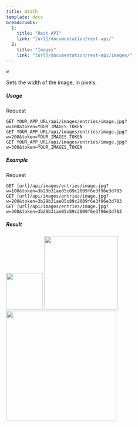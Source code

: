 ```yaml
---
title: Width
template: docs
breadcrumbs:
  1:
    title: "Rest API"
    link: "[url]/documentation/rest-api/"
  2:
    title: "Images"
    link: "[url]/documentation/rest-api/images/"
---
```


`w`

Sets the width of the image, in pixels.

##### Usage

<div class="file-header">Request</div>

```http
GET YOUR_APP_URL/api/images/entries/image.jpg?w=100&token=YOUR_IMAGES_TOKEN
GET YOUR_APP_URL/api/images/entries/image.jpg?w=200&token=YOUR_IMAGES_TOKEN
GET YOUR_APP_URL/api/images/entries/image.jpg?w=300&token=YOUR_IMAGES_TOKEN
```

##### Example

<div class="file-header">Request</div>

```http
GET [url]/api/images/entries/image.jpg?w=100&token=3b29b31ae05c89c2009f6e3f96e3d703
GET [url]/api/images/entries/image.jpg?w=200&token=3b29b31ae05c89c2009f6e3f96e3d703
GET [url]/api/images/entries/image.jpg?w=300&token=3b29b31ae05c89c2009f6e3f96e3d703
```

##### Result

<img width="100" class="inline" src="[url]/api/images/entries/image.jpg?w=100&token=3b29b31ae05c89c2009f6e3f96e3d703">
<img width="200" class="inline" src="[url]/api/images/entries/image.jpg?w=200&token=3b29b31ae05c89c2009f6e3f96e3d703">
<img width="300" class="inline" src="[url]/api/images/entries/image.jpg?w=300&token=3b29b31ae05c89c2009f6e3f96e3d703">
